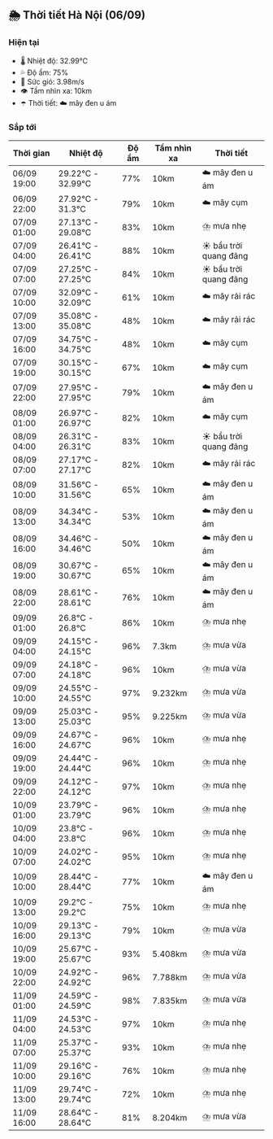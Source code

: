## 🌦️ Thời tiết Hà Nội (06/09)

### Hiện tại

- 🌡️ Nhiệt độ: 32.99℃
- 💦 Độ ẩm: 75%
- 💨 Sức gió: 3.98m/s
- 👁️ Tầm nhìn xa: 10km
- ☂️ Thời tiết: ☁️ mây đen u ám

### Sắp tới

| Thời gian | Nhiệt độ | Độ ẩm | Tầm nhìn xa | Thời tiết |
| --- | --- | --- | --- | --- |
| 06/09 19:00 | 29.22℃ - 32.99℃ | 77% | 10km | ☁️ mây đen u ám |
| 06/09 22:00 | 27.92℃ - 31.3℃ | 79% | 10km | ☁️ mây cụm |
| 07/09 01:00 | 27.13℃ - 29.08℃ | 83% | 10km | ⛈️ mưa nhẹ |
| 07/09 04:00 | 26.41℃ - 26.41℃ | 88% | 10km | ☀️ bầu trời quang đãng |
| 07/09 07:00 | 27.25℃ - 27.25℃ | 84% | 10km | ☀️ bầu trời quang đãng |
| 07/09 10:00 | 32.09℃ - 32.09℃ | 61% | 10km | ☁️ mây rải rác |
| 07/09 13:00 | 35.08℃ - 35.08℃ | 48% | 10km | ☁️ mây rải rác |
| 07/09 16:00 | 34.75℃ - 34.75℃ | 48% | 10km | ☁️ mây cụm |
| 07/09 19:00 | 30.15℃ - 30.15℃ | 67% | 10km | ☁️ mây cụm |
| 07/09 22:00 | 27.95℃ - 27.95℃ | 79% | 10km | ☁️ mây đen u ám |
| 08/09 01:00 | 26.97℃ - 26.97℃ | 82% | 10km | ☁️ mây cụm |
| 08/09 04:00 | 26.31℃ - 26.31℃ | 83% | 10km | ☀️ bầu trời quang đãng |
| 08/09 07:00 | 27.17℃ - 27.17℃ | 82% | 10km | ☁️ mây rải rác |
| 08/09 10:00 | 31.56℃ - 31.56℃ | 65% | 10km | ☁️ mây đen u ám |
| 08/09 13:00 | 34.34℃ - 34.34℃ | 53% | 10km | ☁️ mây đen u ám |
| 08/09 16:00 | 34.46℃ - 34.46℃ | 50% | 10km | ☁️ mây đen u ám |
| 08/09 19:00 | 30.67℃ - 30.67℃ | 65% | 10km | ☁️ mây đen u ám |
| 08/09 22:00 | 28.61℃ - 28.61℃ | 76% | 10km | ☁️ mây đen u ám |
| 09/09 01:00 | 26.8℃ - 26.8℃ | 86% | 10km | ⛈️ mưa nhẹ |
| 09/09 04:00 | 24.15℃ - 24.15℃ | 96% | 7.3km | ⛈️ mưa vừa |
| 09/09 07:00 | 24.18℃ - 24.18℃ | 96% | 10km | ⛈️ mưa vừa |
| 09/09 10:00 | 24.55℃ - 24.55℃ | 97% | 9.232km | ⛈️ mưa vừa |
| 09/09 13:00 | 25.03℃ - 25.03℃ | 95% | 9.225km | ⛈️ mưa vừa |
| 09/09 16:00 | 24.67℃ - 24.67℃ | 96% | 10km | ⛈️ mưa nhẹ |
| 09/09 19:00 | 24.44℃ - 24.44℃ | 96% | 10km | ⛈️ mưa nhẹ |
| 09/09 22:00 | 24.12℃ - 24.12℃ | 97% | 10km | ⛈️ mưa nhẹ |
| 10/09 01:00 | 23.79℃ - 23.79℃ | 96% | 10km | ⛈️ mưa nhẹ |
| 10/09 04:00 | 23.8℃ - 23.8℃ | 96% | 10km | ⛈️ mưa nhẹ |
| 10/09 07:00 | 24.02℃ - 24.02℃ | 95% | 10km | ⛈️ mưa nhẹ |
| 10/09 10:00 | 28.44℃ - 28.44℃ | 77% | 10km | ☁️ mây đen u ám |
| 10/09 13:00 | 29.2℃ - 29.2℃ | 75% | 10km | ⛈️ mưa nhẹ |
| 10/09 16:00 | 29.13℃ - 29.13℃ | 79% | 10km | ⛈️ mưa vừa |
| 10/09 19:00 | 25.67℃ - 25.67℃ | 93% | 5.408km | ⛈️ mưa vừa |
| 10/09 22:00 | 24.92℃ - 24.92℃ | 96% | 7.788km | ⛈️ mưa vừa |
| 11/09 01:00 | 24.59℃ - 24.59℃ | 98% | 7.835km | ⛈️ mưa vừa |
| 11/09 04:00 | 24.53℃ - 24.53℃ | 97% | 10km | ⛈️ mưa nhẹ |
| 11/09 07:00 | 25.37℃ - 25.37℃ | 93% | 10km | ⛈️ mưa nhẹ |
| 11/09 10:00 | 29.16℃ - 29.16℃ | 76% | 10km | ⛈️ mưa nhẹ |
| 11/09 13:00 | 29.74℃ - 29.74℃ | 72% | 10km | ⛈️ mưa nhẹ |
| 11/09 16:00 | 28.64℃ - 28.64℃ | 81% | 8.204km | ⛈️ mưa vừa |
